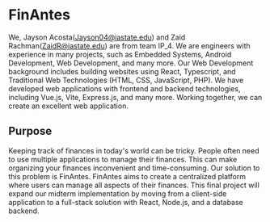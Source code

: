 # FinAntes

We, Jayson Acosta(Jayson04@iastate.edu) and Zaid Rachman(ZaidR@iastate.edu) are from team IP_4. We are engineers with experience in many projects, such as Embedded Systems, Android Development, Web Development, and many more. Our Web Development background includes building websites using React, Typescript, and Traditional Web Technologies (HTML, CSS, JavaScript, PHP). We have developed web applications with frontend and backend technologies, including Vue.js, Vite, Express.js, and many more. Working together, we can create an excellent web application.

## Purpose
Keeping track of finances in today's world can be tricky. People often need to use multiple applications to manage their finances. This can make organizing your finances inconvenient and time-consuming. Our solution to this problem is FinAntes. FinAntes aims to create a centralized platform where users can manage all aspects of their finances. This final project will expand our midterm implementation by moving from a client-side application to a full-stack solution with React, Node.js, and a database backend.